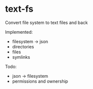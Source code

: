 # text-fs
Convert file system to text files and back

Implemented:
* filesystem -> json
 * directories
 * files
 * symlinks

Todo:
* json -> filesystem
* permissions and ownership

